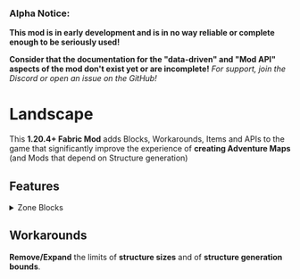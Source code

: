 
### Alpha Notice:
**This mod is in early development and is in no way reliable or complete enough to be seriously used!**

**Consider that the documentation for the "data-driven" and "Mod API" aspects of the mod don't exist yet or are incomplete!** *For support, join the Discord or open an issue on the GitHub!*


# Landscape

This **1.20.4+ Fabric Mod** adds Blocks, Workarounds, Items and APIs to the game that significantly improve the experience of **creating Adventure Maps** (and Mods that depend on Structure generation)
## Features

<details>
<summary>Zone Blocks</summary>

  - ... can create zone(s) that apply a data-driven rule set to an Area.
  - ... can show their Zone similar to the structure bounding box.
  - ... can set a priority that determines their importance over other intersecting zones.
  - --> Zone Blocks can be edited via a screen by Creative _(+Permission Lvl2)_ Players.
  - --> Respect the rotation of the structure they are part of.

</details>


## Workarounds
**Remove/Expand** the limits of **structure sizes** and of **structure generation bounds**.

